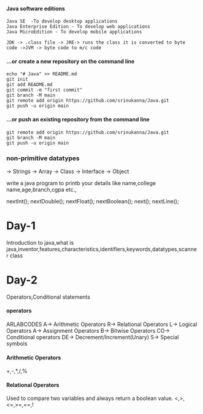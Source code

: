 #### Java software editions
 ```
 Java SE  -To develop desktop applications
 Java Enterprise Edition - To develop web applications
 Java MicroEdition - To develop mobile applications

 JDK -> .class file -> JRE-> runs the class it is converted to byte code ->JVM -> byte code to m/c code
 ```

#### …or create a new repository on the command line
```
echo "# Java" >> README.md
git init
git add README.md
git commit -m "first commit"
git branch -M main
git remote add origin https://github.com/srinukanna/Java.git
git push -u origin main
```

#### …or push an existing repository from the command line
```
git remote add origin https://github.com/srinukanna/Java.git
git branch -M main
git push -u origin main
```

### non-primitive datatypes

-> Strings
-> Array
-> Class
-> Interface
-> Object

write a java program to printb your details like name,college name,age,branch,cgpa etc.,

nextInt();
nextDouble();
nextFloat();
nextBoolean();
next();
nextLine();

# Day-1
Introduction to java,what is java,inventor,features,characteristics,identifiers,keywords,datatypes,scanner class

# Day-2
Operators,Conditional statements

#### operators
ARLABCODES
A-> Arithmetic Operators
R-> Relational Operators
L-> Logical Operators
A-> Assignment Operators
B-> Bitwise Operators
CO-> Conditional operators
DE-> Decrement/Increment(Unary)
S-> Special symbols

#### Arithmetic Operators
+,-,*,/,%

#### Relational Operators
Used to compare two variables and always return a boolean value.
<,>,<=,>=,==,!